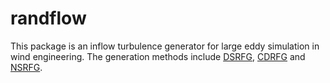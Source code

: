 # randflow
This package is an inflow turbulence generator for large eddy simulation  in wind engineering. The generation methods include [DSRFG](https://doi.org/10.1016/j.jweia.2010.06.002), [CDRFG](https://doi.org/10.1016/j.jweia.2015.04.004) and [NSRFG](https://doi.org/10.1016/j.buildenv.2018.03.059).
